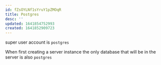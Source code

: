 ```yaml
---
id: fZsOYLNf1sYruY1pZMOqR
title: Postgres
desc: ''
updated: 1641854752993
created: 1641852909723
---
```


super user account is `postgres`

When first creating a server instance the only database that will be in the server is also `postgres`
